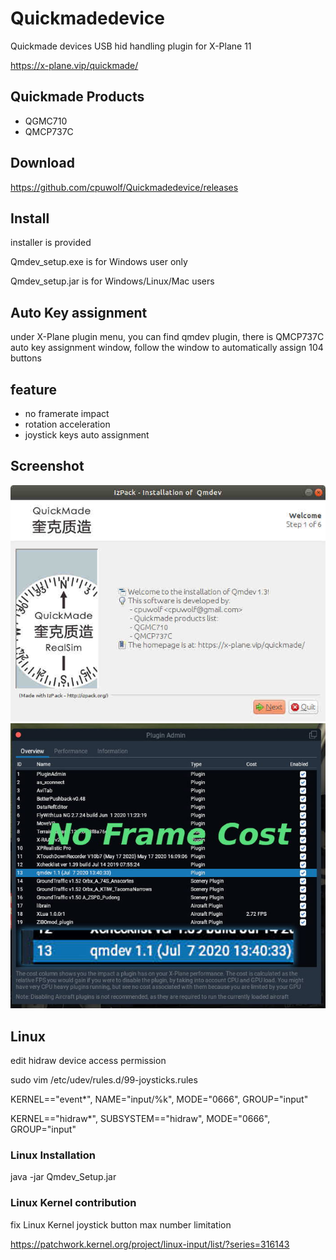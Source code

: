 # Quickmadedevice

Quickmade devices USB hid handling plugin for X-Plane 11

https://x-plane.vip/quickmade/

## Quickmade Products ##

* QGMC710
* QMCP737C 

## Download

https://github.com/cpuwolf/Quickmadedevice/releases

## Install

installer is provided

Qmdev_setup.exe is for Windows user only

Qmdev_setup.jar is for Windows/Linux/Mac users

## Auto Key assignment

under X-Plane plugin menu, you can find qmdev plugin, there is QMCP737C auto key assignment window, follow the window to automatically assign 104 buttons



## feature ##

* no framerate impact
* rotation acceleration
* joystick keys auto assignment

## Screenshot ##

![qmdev](qmdev_setup.jpg)
![qmdev](nocost.jpg)

## Linux ##

edit hidraw device access permission

sudo vim /etc/udev/rules.d/99-joysticks.rules

KERNEL=="event*", NAME="input/%k", MODE="0666", GROUP="input"

KERNEL=="hidraw*", SUBSYSTEM=="hidraw", MODE="0666", GROUP="input"


### Linux Installation ##
java -jar Qmdev_Setup.jar

### Linux Kernel contribution ###
fix Linux Kernel joystick button max number limitation

https://patchwork.kernel.org/project/linux-input/list/?series=316143
